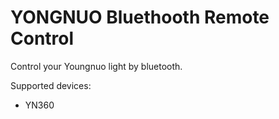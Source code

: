 # YONGNUO Bluethooth Remote Control

Control your Youngnuo light by bluetooth.

Supported devices:
- YN360